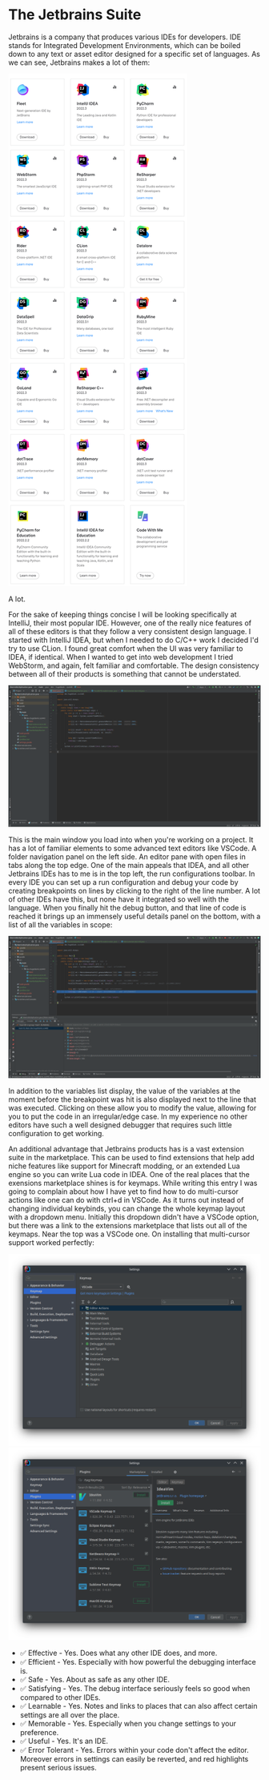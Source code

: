 # The Jetbrains Suite

Jetbrains is a company that produces various IDEs for developers. IDE stands for Integrated Development Environments, which can be boiled down to any text or asset editor designed for a specific set of languages. As we can see, Jetbrains makes a lot of them:

<img src=../assets/jetbrains_website.png alt="jetbrains website">

A lot.

For the sake of keeping things concise I will be looking specifically at IntelliJ, their most popular IDE. However, one of the really nice features of all of these editors is that they follow a very consistent design language. I started with IntelliJ IDEA, but when I needed to do C/C++ work I decided I'd try to use CLion. I found great comfort when the UI was very familiar to IDEA, if identical. When I wanted to get into web development I tried WebStorm, and again, felt familiar and comfortable. The design consistency between all of their products is something that cannot be understated.

<img src=../assets/idea_main.png alt="IntelliJ IDEA main window">

This is the main window you load into when you're working on a project. It has a lot of familiar elements to some advanced text editors like VSCode. A folder navigation panel on the left side. An editor pane with open files in tabs along the top edge. One of the main appeals that IDEA, and all other Jetbrains IDEs has to me is in the top left, the run configurations toolbar. In every IDE you can set up a run configuration and debug your code by creating breakpoints on lines by clicking to the right of the line number. A lot of other IDEs have this, but none have it integrated so well with the language. When you finally hit the debug button, and that line of code is reached it brings up an immensely useful details panel on the bottom, with a list of all the variables in scope:

<img src=../assets/idea_debug.png alt="IntelliJ IDEA with debugger">

In addition to the variables list display, the value of the variables at the moment before the breakpoint was hit is also displayed next to the line that was executed. Clicking on these allow you to modify the value, allowing for you to put the code in an irregular/edge case. In my experience no other editors have such a well designed debugger that requires such little configuration to get working. 

An additional advantage that Jetbrains products has is a vast extension suite in the marketplace. This can be used to find extensions that help add niche features like support for Minecraft modding, or an extended Lua engine so you can write Lua code in IDEA. One of the real places that the exensions marketplace shines is for keymaps. While writing this entry I was going to complain about how I have yet to find how to do multi-cursor actions like one can do with ctrl+d in VSCode. As it turns out instead of changing individual keybinds, you can change the whole keymap layout with a dropdown menu. Initially this dropdown didn't have a VSCode option, but there was a link to the extensions marketplace that lists out all of the keymaps. Near the top was a VSCode one. On installing that multi-cursor support worked perfectly:

<img src=../assets/idea_keymap.png alt="IntelliJ IDEA keymap menu">
<img src=../assets/idea_extensions.png alt="IntelliJ IDEA keymap extension marketplace">

* ✅ Effective - Yes. Does what any other IDE does, and more.
* ✅ Efficient - Yes. Especially with how powerful the debugging interface is.
* ✅ Safe - Yes. About as safe as any other IDE.
* ✅ Satisfying - Yes. The debug interface seriously feels so good when compared to other IDEs.
* ✅ Learnable - Yes. Notes and links to places that can also affect certain settings are all over the place.
* ✅ Memorable - Yes. Especially when you change settings to your preference.
* ✅ Useful - Yes. It's an IDE.
* ✅ Error Tolerant - Yes. Errors within your code don't affect the editor. Moreover errors in settings can easily be reverted, and red highlights present serious issues.